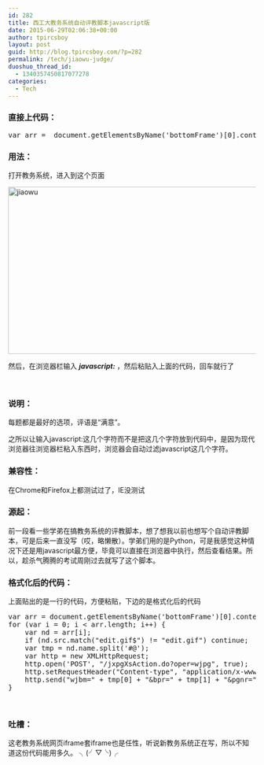 ```yaml
---
id: 282
title: 西工大教务系统自动评教脚本javascript版
date: 2015-06-29T02:06:38+00:00
author: tpircsboy
layout: post
guid: http://blog.tpircsboy.com/?p=282
permalink: /tech/jiaowu-judge/
duoshuo_thread_id:
  - 1340357450817077278
categories:
  - Tech
---
```

### 直接上代码：

<pre class="toolbar:1 wrap:true lang:js decode:true ">var arr =  document.getElementsByName('bottomFrame')[0].contentDocument.getElementsByName('mainFrame')[0].contentDocument.getElementsByTagName('img');for (var i = 0; i &lt; arr.length; i++) { var nd=arr[i]; if(nd.src.match("edit.gif$") != "edit.gif") continue; var tmp=nd.name.split('#@'); var http=new XMLHttpRequest; http.open('POST', "/jxpgXsAction.do?oper=wjpg", true); http.setRequestHeader("Content-type", "application/x-www-form-urlencoded"); http.send("wjbm=" + tmp[0] + "&bpr=" + tmp[1] + "&pgnr=" + tmp[5] + "&0000000093=10_1&0000000094=10_1&0000000095=10_1&0000000096=10_1&0000000097=10_1&0000000098=10_1&0000000099=10_1&0000000100=10_1&0000000101=10_1&0000000102=10_1&zgpj=%C2%FA%D2%E2");}
</pre>

### **用法：**

打开教务系统，进入到这个页面

[<img class="alignnone size-full wp-image-283" src="http://blog.tpircsboy.com/wp-content/uploads/2015/06/jiaowu.jpg" alt="jiaowu" width="912" height="340" srcset="http://blog.tpircsboy.com/wp-content/uploads/2015/06/jiaowu-300x112.jpg 300w, http://blog.tpircsboy.com/wp-content/uploads/2015/06/jiaowu.jpg 912w" sizes="(max-width: 912px) 100vw, 912px" />](http://blog.tpircsboy.com/wp-content/uploads/2015/06/jiaowu.jpg)

然后，在浏览器栏输入 **_javascript:_** ，然后粘贴入上面的代码，回车就行了

&nbsp;

### 说明：

每题都是最好的选项，评语是“满意”。

之所以让输入javascript:这几个字符而不是把这几个字符放到代码中，是因为现代浏览器往浏览器栏粘入东西时，浏览器会自动过滤javascript这几个字符。

### 兼容性：

在Chrome和Firefox上都测试过了，IE没测试

### 源起：

前一段看一些学弟在搞教务系统的评教脚本，想了想我以前也想写个自动评教脚本，可是后来一直没写（哎，略懒散）。学弟们用的是Python，可是我感觉这种情况下还是用javascript最方便，毕竟可以直接在浏览器中执行，然后查看结果。所以，趁杀气腾腾的考试周刚过去就写了这个脚本。

### 格式化后的代码：

上面贴出的是一行的代码，方便粘贴，下边的是格式化后的代码

<pre class="lang:js decode:true ">var arr = document.getElementsByName('bottomFrame')[0].contentDocument.getElementsByName('mainFrame')[0].contentDocument.getElementsByTagName('img');
for (var i = 0; i &lt; arr.length; i++) {
    var nd = arr[i];
    if (nd.src.match("edit.gif$") != "edit.gif") continue;
    var tmp = nd.name.split('#@');
    var http = new XMLHttpRequest;
    http.open('POST', "/jxpgXsAction.do?oper=wjpg", true);
    http.setRequestHeader("Content-type", "application/x-www-form-urlencoded");
    http.send("wjbm=" + tmp[0] + "&bpr=" + tmp[1] + "&pgnr=" + tmp[5] + "&0000000093=10_1&0000000094=10_1&0000000095=10_1&0000000096=10_1&0000000097=10_1&0000000098=10_1&0000000099=10_1&0000000100=10_1&0000000101=10_1&0000000102=10_1&zgpj=%C2%FA%D2%E2");
}</pre>

&nbsp;

### 吐槽：

这老教务系统网页iframe套iframe也是任性，听说新教务系统正在写，所以不知道这份代码能用多久。 ╮(╯▽╰)╭